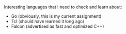 Interesting languages that I need to check and learn about:

 - Go (obviously, this is my current assignment)
 - Tcl (should have learned it long ago)
 - Falcon (advertised as fast and optimized C++)
